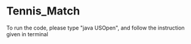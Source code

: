 # Tennis_Match

To run the code, please type "java USOpen", and follow the instruction given in terminal

